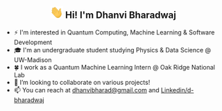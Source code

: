 <h2 align = center><img src="https://raw.githubusercontent.com/ABSphreak/ABSphreak/master/gifs/Hi.gif" width="30px"> Hi! I'm Dhanvi Bharadwaj </h2>
  
- ⚡ I'm interested in Quantum Computing, Machine Learning & Software Development
- 🎓 I'm an undergraduate student studying Physics & Data Science @ UW-Madison
- 🍀 I work as a Quantum Machine Learning Intern @ Oak Ridge National Lab
- 🤝 I’m looking to collaborate on various projects!
- 📫 You can reach at dhanvibharad@gmail.com and <a href=https://www.linkedin.com/in/d-bharadwaj/> Linkedin/d-bharadwaj </a>
